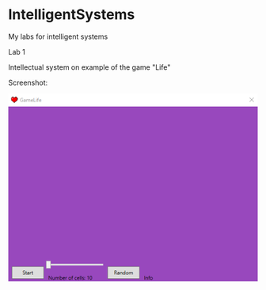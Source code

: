 # IntelligentSystems
My labs for intelligent systems

Lab 1

Intellectual system on example of the game "Life"

Screenshot:

![Image alt](https://github.com/MrVogorip/IntelligentSystems/blob/master/Screenshots/LifeExample.gif)

